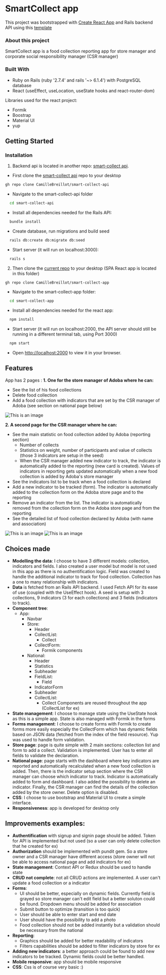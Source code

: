 # SmartCollect app

This project was bootstrapped with [Create React App](https://github.com/facebook/create-react-app) and Rails backend API using this [template](https://github.com/lewagon/rails-templates)

### About this project

SmartCollect app is a food collection reporting app for store manager and corporate social responsibility manager (CSR manager)

### Built With

- Ruby on Rails (ruby '2.7.4' and rails '~> 6.1.4') with PostgreSQL database
- React (useEffect, useLocation, useState hooks and react-router-dom)

Libraries used for the react project:
- Formik
- Boostrap
- Material UI
- yup

## Getting Started
### Installation
1. Backend api is located in another repo: [smart-collect api](https://github.com/CamilleBreillot/smart-collect-api).
- First clone the [smart-collect api](https://github.com/CamilleBreillot/smart-collect-api) repo to your desktop
```sh
gh repo clone CamilleBreillot/smart-collect-api
   ```
- Navigate to the smart-collect-api folder
 ```sh
   cd smart-collect-api
   ```
- Install all dependencies needed for the Rails API:
 ```sh
   bundle install
   ```
 - Create database, run migrations and build seed
 ```sh
   rails db:create db:migrate db:seed
   ```
- Start server (it will run on localhost:3000):
 ```sh
   rails s
   ```
2. Then clone the [current repo](https://github.com/CamilleBreillot/smart-collect-app) to your desktop (SPA React app is located in this folder)
```sh
gh repo clone CamilleBreillot/smart-collect-app
   ```
- Navigate to the smart-collect-app folder:
 ```sh
   cd smart-collect-app
   ```
- Install all dependencies needed for the react app:
 ```sh
   npm install
   ```
- Start server (it will run on localhost:2000, the API server should still be running in a different terminal tab, using Port 3000)
 ```sh
   npm start
   ```
- Open [http://localhost:2000](http://localhost:2000) to view it in your browser.

## Features
App has 2 pages :
**1. One for the store manager of Adoba where he can:**
- See the list of his food collections 
- Delete food collection
- Add a food collection with indicators that are set by the CSR manager of Adoba (see section on national page below)

![This is an image](public/Storepage-new.png)

**2. A second page for the CSR manager where he can:**
- See the main statistic on food collection added by Adoba (reporting section)
  - Number of collects
  - Statistics on weight, number of participants and value of collects (those 3 indicators are setup in the seed)
  - When the CSR manager added new indicator to track, the indicator is automatically added to the reporting (new card is created). Values of indicators in reporting gets updated automatically when a new food collection is added by Adoba's store manager
- See the indicators list to be track when a food collection is declared
- Add a new indicator to be tracked (form). The indicator is automatically added to the collection form on the Adoba store page and to the reporting
- Remove an indicator from the list. The indicator is automatically removed from the collection form on the Adoba store page and from the reporting
- See the detailed list of food collection declared by Adoba (with name and association)

![This is an image](public/Nationalpage.png)
![This is an image](public/Nationalpage2.png)


## Choices made

- **Modelling the data**: I choose to have 3 different models: collection, indicators and fields. I also created a user model but model is not used in this app as there is no authentification logic. Field was created to handle the additional indicator to track for food collection. Collection has a one to many relationship with indicators.
- **Data** is fetched from an Rails API backend. I used Fetch API for its ease of use (coupled with the UseEffect hook). A seed is setup with 3 collections, 9 indicators (3 for each collections) and 3 fields (indicators to track).
- **Component tree**:
  - App:
    - Navbar
    - Store:
      - Header
      - CollectList:
        - Collect
      - CollectForm:
        - Formik components
    - National:
      - Header
      - Statistics
      - Subheader
      - FieldList:
        - Field
      - IndicatorForm
      - Subheader
      - CollectList:
        - Collect
  Components are reused throughout the app (CollectList for ex)
- **State management**: I choose to manage state using the UseState hook as this is a simple app. State is also managed with Formik in the forms
- **Forms management**: I choose to create forms with Formik to create forms more easily especially the CollectForm which has dynamic fields based on JSON data (fetched from the index of the field resource). Yup was used to handle form validation.
- **Store page**: page is quite simple with 2 main sections: collection list and form to add a collect. Validation is implemented. User has to enter all fields to validate the declaration.
- **National page**: page starts with the dashboard where key indicators are reported and automatically recalculated when a new food collection is added. Then, there is the indicator setup section where the CSR manager can choose which indicator to track. Indicator is automatically added to form and dashboard. I also added the possibility to delete an indicator. Finally, the CSR manager can find the details of the collection added by the store owner. Delete option is disabled.
- **CSS**: I choose to use bootstrap and Material UI to create a simple interface.
- **Responsiveness**: app is developed for desktop only

## Improvements examples:
- **Authentification** with signup and signin page should be added. Token for API is implemented but not used (so a user can only delete collection that he created for ex)
- **Authorization** should be implemented with pundit gem. So a store owner and a CSR manager have different access (store owner will not be able to access national page and add indicators for ex)
- **State management**: Context API or Redux should be used to handle state
- **CRUD not complete**: not all CRUD actions are implemented. A user can't update a food collection or a indicator
- **Forms**: 
  - UI should be better, especially on dynamic fields. Currently field is grayed so store manager can't edit field but a better soluton could be found. Dropdown menu should be added for association
  - Submit button to optimize (transition is too quick)
  - User should be able to enter start and end date
  - User should have the possibility to add a photo
  - Food collection should not be added instantly but a validation should be necessary from the national
- **Reporting**:
  - Graphics should be added for better readability of indicators
  - Filters capabilities should be added to filter indicators by store for ex
- **Adding new indicators**: a better approach could be found to add new indicators to be tracked. Dynamic fields could be better handled.
- **Mobile responsive**: app should be mobile responsive
- **CSS**: Css is of course very basic :)

